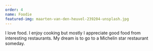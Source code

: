```yaml
---
order: 4
name: Foodie
featured-img: maarten-van-den-heuvel-239204-unsplash.jpg
---
```

I love food. I enjoy cooking but mostly I appreciate good food from interesting restaurants. My dream is to go to a Michelin star restaurant someday.

